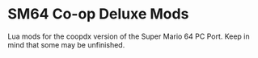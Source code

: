 # SM64 Co-op Deluxe Mods
 Lua mods for the coopdx version of the Super Mario 64 PC Port. Keep in mind that some may be unfinished.
